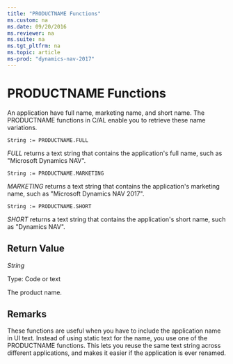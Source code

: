```yaml
---
title: "PRODUCTNAME Functions"
ms.custom: na
ms.date: 09/20/2016
ms.reviewer: na
ms.suite: na
ms.tgt_pltfrm: na
ms.topic: article
ms-prod: "dynamics-nav-2017"
---
```

# PRODUCTNAME Functions
An application have full name, marketing name, and short name. The PRODUCTNAME functions in C/AL enable you to retrieve these name variations.

```
String := PRODUCTNAME.FULL
```
*FULL* returns a text string that contains the application's full name, such as "Microsoft Dynamics NAV".

```
String := PRODUCTNAME.MARKETING
```
*MARKETING* returns a text string that contains the application's marketing name, such as "Microsoft Dynamics NAV 2017".

```
String := PRODUCTNAME.SHORT
```
*SHORT* returns a text string that contains the application's short name, such as "Dynamics NAV".

## Return Value
*String*

Type: Code or text

The product name.

## Remarks
These functions are useful when you have to include the application name in UI text. Instead of using static text for the name, you use one of the PRODUCTNAME functions. This lets you reuse the same text string across different applications, and makes it easier if the application is ever renamed.
